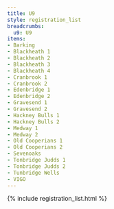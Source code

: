```yaml
---
title: U9
style: registration_list
breadcrumbs:
  u9: U9
items:
- Barking
- Blackheath 1
- Blackheath 2
- Blackheath 3
- Blackheath 4
- Cranbrook 1
- Cranbrook 2
- Edenbridge 1
- Edenbridge 2
- Gravesend 1
- Gravesend 2
- Hackney Bulls 1
- Hackney Bulls 2
- Medway 1
- Medway 2
- Old Cooperians 1
- Old Cooperians 2
- Sevenoaks
- Tonbridge Judds 1
- Tonbridge Judds 2
- Tunbridge Wells
- VIGO
---
```


{% include registration_list.html %}
